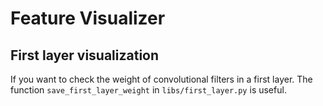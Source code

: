 # Feature Visualizer

## First layer visualization
If you want to check the weight of convolutional filters in a first layer.
The function `save_first_layer_weight`  in `libs/first_layer.py`  is useful.